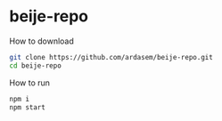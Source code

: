 # beije-repo


How to download 

```bash
git clone https://github.com/ardasem/beije-repo.git
cd beije-repo
```

How to run 

```bash
npm i
npm start
```


